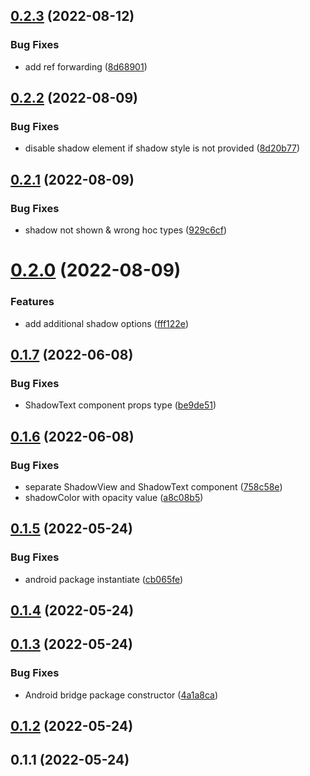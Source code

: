 ## [0.2.3](https://github.com/vesselsoft/react-native-android-shadow/compare/v0.2.2...v0.2.3) (2022-08-12)


### Bug Fixes

* add ref forwarding ([8d68901](https://github.com/vesselsoft/react-native-android-shadow/commit/8d689019e02a80e41b73e4de248ca11a882f033a))

## [0.2.2](https://github.com/vesselsoft/react-native-android-shadow/compare/v0.2.1...v0.2.2) (2022-08-09)


### Bug Fixes

* disable shadow element if shadow style is not provided ([8d20b77](https://github.com/vesselsoft/react-native-android-shadow/commit/8d20b771d489157c3d931d27446cbf01b7341749))

## [0.2.1](https://github.com/vesselsoft/react-native-android-shadow/compare/v0.2.0...v0.2.1) (2022-08-09)


### Bug Fixes

* shadow not shown & wrong hoc types ([929c6cf](https://github.com/vesselsoft/react-native-android-shadow/commit/929c6cfc9ab66425bddc753ba9dd6122b837e29e))

# [0.2.0](https://github.com/vesselsoft/react-native-android-shadow/compare/v0.1.7...v0.2.0) (2022-08-09)


### Features

* add additional shadow options ([fff122e](https://github.com/vesselsoft/react-native-android-shadow/commit/fff122e614e46b60c6af635706a616c865b33367))

## [0.1.7](https://github.com/vesselsoft/react-native-android-shadow/compare/v0.1.6...v0.1.7) (2022-06-08)


### Bug Fixes

* ShadowText component props type ([be9de51](https://github.com/vesselsoft/react-native-android-shadow/commit/be9de51692fe05266d54020d68febe33beb830aa))

## [0.1.6](https://github.com/vesselsoft/react-native-android-shadow/compare/v0.1.5...v0.1.6) (2022-06-08)


### Bug Fixes

* separate ShadowView and ShadowText component ([758c58e](https://github.com/vesselsoft/react-native-android-shadow/commit/758c58e66b9f71b3e9f602a36c94adee7d34097e))
* shadowColor with opacity value ([a8c08b5](https://github.com/vesselsoft/react-native-android-shadow/commit/a8c08b52da54643bd1fefb6208f6277f5dc1992c))

## [0.1.5](https://github.com/vesselsoft/react-native-android-shadow/compare/v0.1.4...v0.1.5) (2022-05-24)


### Bug Fixes

* android package instantiate ([cb065fe](https://github.com/vesselsoft/react-native-android-shadow/commit/cb065fe887230db0f97cbb204a0ad8e319304db8))

## [0.1.4](https://github.com/vesselsoft/react-native-android-shadow/compare/v0.1.3...v0.1.4) (2022-05-24)

## [0.1.3](https://github.com/vesselsoft/react-native-android-shadow/compare/v0.1.2...v0.1.3) (2022-05-24)


### Bug Fixes

* Android bridge package constructor ([4a1a8ca](https://github.com/vesselsoft/react-native-android-shadow/commit/4a1a8caf20a4136f3bbc5f17f6107f75dcce7e08))

## [0.1.2](https://github.com/vesselsoft/react-native-android-shadow/compare/v0.1.1...v0.1.2) (2022-05-24)

## 0.1.1 (2022-05-24)


